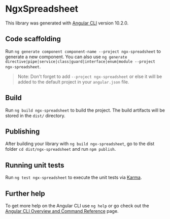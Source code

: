 # NgxSpreadsheet

This library was generated with [Angular CLI](https://github.com/angular/angular-cli) version 10.2.0.

## Code scaffolding

Run `ng generate component component-name --project ngx-spreadsheet` to generate a new component. You can also use `ng generate directive|pipe|service|class|guard|interface|enum|module --project ngx-spreadsheet`.
> Note: Don't forget to add `--project ngx-spreadsheet` or else it will be added to the default project in your `angular.json` file. 

## Build

Run `ng build ngx-spreadsheet` to build the project. The build artifacts will be stored in the `dist/` directory.

## Publishing

After building your library with `ng build ngx-spreadsheet`, go to the dist folder `cd dist/ngx-spreadsheet` and run `npm publish`.

## Running unit tests

Run `ng test ngx-spreadsheet` to execute the unit tests via [Karma](https://karma-runner.github.io).

## Further help

To get more help on the Angular CLI use `ng help` or go check out the [Angular CLI Overview and Command Reference](https://angular.io/cli) page.
